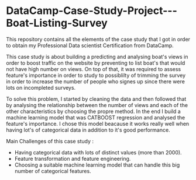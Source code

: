 # DataCamp-Case-Study-Project---Boat-Listing-Survey

This repository contains all the elements of the case study that I got in order to obtain my Professional Data scientist Certification from DataCamp. 

This case study is about building a predicting and analysing boat's views in order to boost traffic on the website by preventing to list boat's that would not have high number on views. On top of that, it was required to assess feature's importance in order to study to possiblilty of trimming the survey in order to increase the number of people who signes up since there were lots on incompleted surveys.

To solve this problem, I started by cleaning the data and then followed that by analysing the relationship between the number of views and each of the other characteristics by choosing the propre method. In the end I build a machine learning model that was CATBOOST regression and analysed the feature's importance. I chose this model beacause it works really well when having lot's of categorical data in addition to it's good performance.

Main Challenges of this case study :
- Having categorical data with lots of distinct values (more than 2000).
- Feature transformation and feature engineering.
- Choosing a suitable machine learning model that can handle this big number of categorical features.

